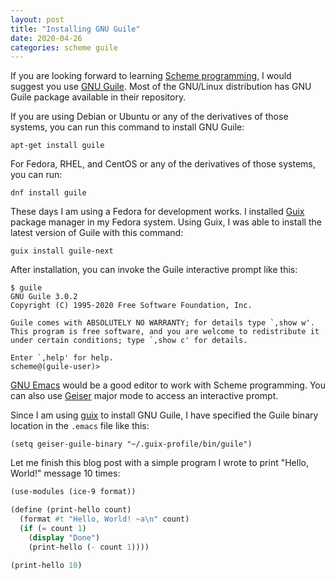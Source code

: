 ```yaml
---
layout: post
title: "Installing GNU Guile"
date: 2020-04-26
categories: scheme guile
---
```


If you are looking forward to learning [Scheme programming][scheme], I would
suggest you use [GNU Guile][guile].  Most of the GNU/Linux distribution has
GNU Guile package available in their repository.

If you are using Debian or Ubuntu or any of the derivatives of those systems,
you can run this command to install GNU Guile:

    apt-get install guile

For Fedora, RHEL, and CentOS or any of the derivatives of those systems, you can
run:

    dnf install guile

These days I am using a Fedora for development works.  I installed [Guix][guix]
package manager in my Fedora system.  Using Guix, I was able to install the
latest version of Guile with this command:

    guix install guile-next

After installation, you can invoke the Guile interactive prompt like this:

    $ guile
    GNU Guile 3.0.2
    Copyright (C) 1995-2020 Free Software Foundation, Inc.

    Guile comes with ABSOLUTELY NO WARRANTY; for details type `,show w'.
    This program is free software, and you are welcome to redistribute it
    under certain conditions; type `,show c' for details.

    Enter `,help' for help.
    scheme@(guile-user)>

[GNU Emacs][emacs] would be a good editor to work with Scheme programming.  You
can also use [Geiser] major mode to access an interactive prompt.

Since I am using [guix] to install GNU Guile, I have specified the Guile binary
location in the `.emacs` file like this:

	(setq geiser-guile-binary "~/.guix-profile/bin/guile")

Let me finish this blog post with a simple program I wrote to print "Hello,
World!"  message 10 times:

```scheme
(use-modules (ice-9 format))

(define (print-hello count)
  (format #t "Hello, World! ~a\n" count)
  (if (= count 1)
	(display "Done")
	(print-hello (- count 1))))

(print-hello 10)
```

[scheme]: https://en.wikipedia.org/wiki/Scheme_(programming_language)
[guile]: https://www.gnu.org/software/guile
[guix]: https://guix.gnu.org
[emacs]: https://www.gnu.org/software/emacs
[Geiser]: https://www.nongnu.org/geiser
